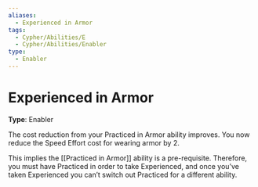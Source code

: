 ```yaml
---
aliases:
  - Experienced in Armor
tags:
  - Cypher/Abilities/E
  - Cypher/Abilities/Enabler
type:
  - Enabler
---
```


# Experienced in Armor

**Type**: Enabler

The cost reduction from your Practiced in Armor ability improves. You now reduce the Speed Effort cost for wearing armor by 2. 

This implies the [[Practiced in Armor]] ability is a pre-requisite. Therefore, you must have Practiced in order to take Experienced, and once you’ve taken Experienced you can’t switch out Practiced for a different ability.
